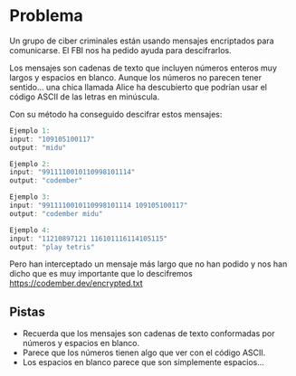 # Problema

Un grupo de ciber criminales están usando mensajes encriptados para comunicarse. El FBI nos ha pedido ayuda para descifrarlos.

Los mensajes son cadenas de texto que incluyen números enteros muy largos y espacios en blanco. Aunque los números no parecen tener sentido... una chica llamada Alice ha descubierto que podrían usar el código ASCII de las letras en minúscula.

Con su método ha conseguido descifrar estos mensajes:

```js
Ejemplo 1:
input: "109105100117"
output: "midu"

Ejemplo 2:
input: "9911110010110998101114"
output: "codember"

Ejemplo 3:
input: "9911110010110998101114 109105100117"
output: "codember midu"

Ejemplo 4:
input: "11210897121 116101116114105115"
output: "play tetris"
```

Pero han interceptado un mensaje más largo que no han podido y nos han dicho que es muy importante que lo descifremos https://codember.dev/encrypted.txt

## Pistas

- Recuerda que los mensajes son cadenas de texto conformadas por números y espacios en blanco.
- Parece que los números tienen algo que ver con el código ASCII.
- Los espacios en blanco parece que son simplemente espacios...
